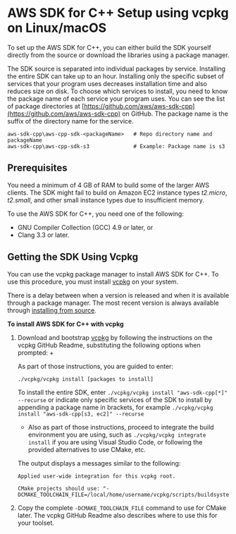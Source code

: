 # AWS SDK for C\+\+ Setup using vcpkg on Linux/macOS<a name="setup-linux-vcpkg"></a>

To set up the AWS SDK for C\+\+, you can either build the SDK yourself directly from the source or download the libraries using a package manager\.



The SDK source is separated into individual packages by service\. Installing the entire SDK can take up to an hour\. Installing only the specific subset of services that your program uses decreases installation time and also reduces size on disk\. To choose which services to install, you need to know the package name of each service your program uses\. You can see the list of package directories at [https://github.com/aws/aws-sdk-cpp](https://github.com/aws/aws-sdk-cpp) on GitHub\. The package name is the suffix of the directory name for the service\. 

```
aws-sdk-cpp\aws-cpp-sdk-<packageName>   # Repo directory name and packageName
aws-sdk-cpp\aws-cpp-sdk-s3              # Example: Package name is s3
```

## Prerequisites<a name="prerequisites"></a>

You need a minimum of 4 GB of RAM to build some of the larger AWS clients\. The SDK might fail to build on Amazon EC2 instance types *t2\.micro*, *t2\.small*, and other small instance types due to insufficient memory\.

To use the AWS SDK for C\+\+, you need one of the following:
+  GNU Compiler Collection \(GCC\) 4\.9 or later, or
+  Clang 3\.3 or later\.

## Getting the SDK Using Vcpkg<a name="setup-linux-vcpkg-with-vcpkg"></a>

You can use the vcpkg package manager to install AWS SDK for C\+\+\. To use this procedure, you must install [vcpkg](https://github.com/Microsoft/vcpkg) on your system\.

There is a delay between when a version is released and when it is available through a package manager\. The most recent version is always available through [installing from source](sdk-from-source.md)\.

**To install AWS SDK for C\+\+ with vcpkg**

1. Download and bootstrap [vcpkg](https://github.com/Microsoft/vcpkg) by following the instructions on the vcpkg GitHub Readme, substituting the following options when prompted:
   + 

     As part of those instructions, you are guided to enter:

     ```
     ./vcpkg/vcpkg install [packages to install]
     ```

     To install the entire SDK, enter `./vcpkg/vcpkg install "aws-sdk-cpp[*]" --recurse` or indicate only specific services of the SDK to install by appending a package name in brackets, for example `./vcpkg/vcpkg install "aws-sdk-cpp[s3, ec2]" --recurse` 
   + Also as part of those instructions, proceed to integrate the build environment you are using, such as `./vcpkg/vcpkg integrate install` if you are using Visual Studio Code, or following the provided alternatives to use CMake, etc\.

   The output displays a messages similar to the following:

   ```
   Applied user-wide integration for this vcpkg root.
   
   CMake projects should use: "-DCMAKE_TOOLCHAIN_FILE=/local/home/username/vcpkg/scripts/buildsystems/vcpkg.cmake"
   ```

1. Copy the complete `-DCMAKE_TOOLCHAIN_FILE` command to use for CMake later\. The vcpkg GitHub Readme also describes where to use this for your toolset\.